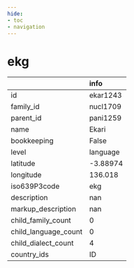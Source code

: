 ```yaml
---
hide:
- toc
- navigation
---
```

# ekg
|                      | info     |
|:---------------------|:---------|
| id                   | ekar1243 |
| family_id            | nucl1709 |
| parent_id            | pani1259 |
| name                 | Ekari    |
| bookkeeping          | False    |
| level                | language |
| latitude             | -3.88974 |
| longitude            | 136.018  |
| iso639P3code         | ekg      |
| description          | nan      |
| markup_description   | nan      |
| child_family_count   | 0        |
| child_language_count | 0        |
| child_dialect_count  | 4        |
| country_ids          | ID       |